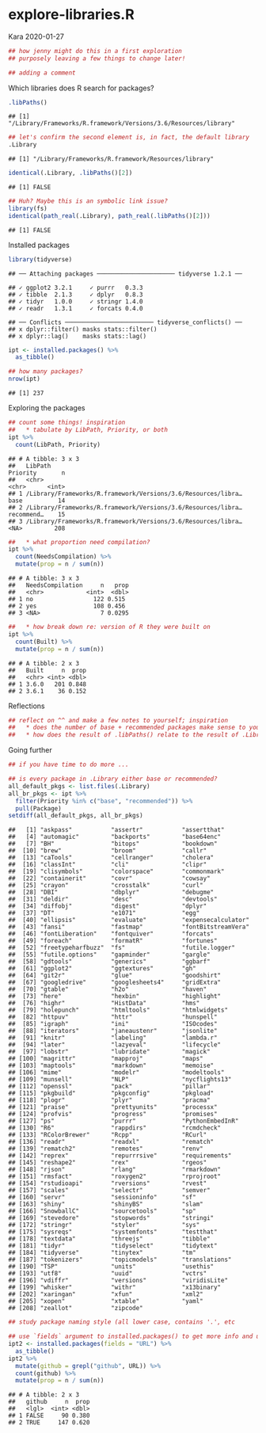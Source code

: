 explore-libraries.R
================
Kara
2020-01-27

``` r
## how jenny might do this in a first exploration
## purposely leaving a few things to change later!

## adding a comment
```

Which libraries does R search for packages?

``` r
.libPaths()
```

    ## [1] "/Library/Frameworks/R.framework/Versions/3.6/Resources/library"

``` r
## let's confirm the second element is, in fact, the default library
.Library
```

    ## [1] "/Library/Frameworks/R.framework/Resources/library"

``` r
identical(.Library, .libPaths()[2])
```

    ## [1] FALSE

``` r
## Huh? Maybe this is an symbolic link issue?
library(fs)
identical(path_real(.Library), path_real(.libPaths()[2]))
```

    ## [1] FALSE

Installed packages

``` r
library(tidyverse)
```

    ## ── Attaching packages ────────────────────── tidyverse 1.2.1 ──

    ## ✓ ggplot2 3.2.1     ✓ purrr   0.3.3
    ## ✓ tibble  2.1.3     ✓ dplyr   0.8.3
    ## ✓ tidyr   1.0.0     ✓ stringr 1.4.0
    ## ✓ readr   1.3.1     ✓ forcats 0.4.0

    ## ── Conflicts ───────────────────────── tidyverse_conflicts() ──
    ## x dplyr::filter() masks stats::filter()
    ## x dplyr::lag()    masks stats::lag()

``` r
ipt <- installed.packages() %>%
  as_tibble()

## how many packages?
nrow(ipt)
```

    ## [1] 237

Exploring the packages

``` r
## count some things! inspiration
##   * tabulate by LibPath, Priority, or both
ipt %>%
  count(LibPath, Priority)
```

    ## # A tibble: 3 x 3
    ##   LibPath                                                       Priority       n
    ##   <chr>                                                         <chr>      <int>
    ## 1 /Library/Frameworks/R.framework/Versions/3.6/Resources/libra… base          14
    ## 2 /Library/Frameworks/R.framework/Versions/3.6/Resources/libra… recommend…    15
    ## 3 /Library/Frameworks/R.framework/Versions/3.6/Resources/libra… <NA>         208

``` r
##   * what proportion need compilation?
ipt %>%
  count(NeedsCompilation) %>%
  mutate(prop = n / sum(n))
```

    ## # A tibble: 3 x 3
    ##   NeedsCompilation     n   prop
    ##   <chr>            <int>  <dbl>
    ## 1 no                 122 0.515 
    ## 2 yes                108 0.456 
    ## 3 <NA>                 7 0.0295

``` r
##   * how break down re: version of R they were built on
ipt %>%
  count(Built) %>%
  mutate(prop = n / sum(n))
```

    ## # A tibble: 2 x 3
    ##   Built     n  prop
    ##   <chr> <int> <dbl>
    ## 1 3.6.0   201 0.848
    ## 2 3.6.1    36 0.152

Reflections

``` r
## reflect on ^^ and make a few notes to yourself; inspiration
##   * does the number of base + recommended packages make sense to you?
##   * how does the result of .libPaths() relate to the result of .Library?
```

Going further

``` r
## if you have time to do more ...

## is every package in .Library either base or recommended?
all_default_pkgs <- list.files(.Library)
all_br_pkgs <- ipt %>%
  filter(Priority %in% c("base", "recommended")) %>%
  pull(Package)
setdiff(all_default_pkgs, all_br_pkgs)
```

    ##   [1] "askpass"           "assertr"           "assertthat"       
    ##   [4] "automagic"         "backports"         "base64enc"        
    ##   [7] "BH"                "bitops"            "bookdown"         
    ##  [10] "brew"              "broom"             "callr"            
    ##  [13] "caTools"           "cellranger"        "cholera"          
    ##  [16] "classInt"          "cli"               "clipr"            
    ##  [19] "clisymbols"        "colorspace"        "commonmark"       
    ##  [22] "containerit"       "covr"              "cowsay"           
    ##  [25] "crayon"            "crosstalk"         "curl"             
    ##  [28] "DBI"               "dbplyr"            "debugme"          
    ##  [31] "deldir"            "desc"              "devtools"         
    ##  [34] "diffobj"           "digest"            "dplyr"            
    ##  [37] "DT"                "e1071"             "egg"              
    ##  [40] "ellipsis"          "evaluate"          "expensecalculator"
    ##  [43] "fansi"             "fastmap"           "fontBitstreamVera"
    ##  [46] "fontLiberation"    "fontquiver"        "forcats"          
    ##  [49] "foreach"           "formatR"           "fortunes"         
    ##  [52] "freetypeharfbuzz"  "fs"                "futile.logger"    
    ##  [55] "futile.options"    "gapminder"         "gargle"           
    ##  [58] "gdtools"           "generics"          "ggbarf"           
    ##  [61] "ggplot2"           "ggtextures"        "gh"               
    ##  [64] "git2r"             "glue"              "goodshirt"        
    ##  [67] "googledrive"       "googlesheets4"     "gridExtra"        
    ##  [70] "gtable"            "h2o"               "haven"            
    ##  [73] "here"              "hexbin"            "highlight"        
    ##  [76] "highr"             "HistData"          "hms"              
    ##  [79] "holepunch"         "htmltools"         "htmlwidgets"      
    ##  [82] "httpuv"            "httr"              "hunspell"         
    ##  [85] "igraph"            "ini"               "ISOcodes"         
    ##  [88] "iterators"         "janeaustenr"       "jsonlite"         
    ##  [91] "knitr"             "labeling"          "lambda.r"         
    ##  [94] "later"             "lazyeval"          "lifecycle"        
    ##  [97] "lobstr"            "lubridate"         "magick"           
    ## [100] "magrittr"          "mapproj"           "maps"             
    ## [103] "maptools"          "markdown"          "memoise"          
    ## [106] "mime"              "modelr"            "modeltools"       
    ## [109] "munsell"           "NLP"               "nycflights13"     
    ## [112] "openssl"           "pack"              "pillar"           
    ## [115] "pkgbuild"          "pkgconfig"         "pkgload"          
    ## [118] "plogr"             "plyr"              "pracma"           
    ## [121] "praise"            "prettyunits"       "processx"         
    ## [124] "profvis"           "progress"          "promises"         
    ## [127] "ps"                "purrr"             "PythonEmbedInR"   
    ## [130] "R6"                "rappdirs"          "rcmdcheck"        
    ## [133] "RColorBrewer"      "Rcpp"              "RCurl"            
    ## [136] "readr"             "readxl"            "rematch"          
    ## [139] "rematch2"          "remotes"           "renv"             
    ## [142] "reprex"            "repurrrsive"       "requirements"     
    ## [145] "reshape2"          "rex"               "rgeos"            
    ## [148] "rjson"             "rlang"             "rmarkdown"        
    ## [151] "rmsfact"           "roxygen2"          "rprojroot"        
    ## [154] "rstudioapi"        "rversions"         "rvest"            
    ## [157] "scales"            "selectr"           "semver"           
    ## [160] "servr"             "sessioninfo"       "sf"               
    ## [163] "shiny"             "shinyBS"           "slam"             
    ## [166] "SnowballC"         "sourcetools"       "sp"               
    ## [169] "stevedore"         "stopwords"         "stringi"          
    ## [172] "stringr"           "styler"            "sys"              
    ## [175] "sysreqs"           "systemfonts"       "testthat"         
    ## [178] "textdata"          "threejs"           "tibble"           
    ## [181] "tidyr"             "tidyselect"        "tidytext"         
    ## [184] "tidyverse"         "tinytex"           "tm"               
    ## [187] "tokenizers"        "topicmodels"       "translations"     
    ## [190] "TSP"               "units"             "usethis"          
    ## [193] "utf8"              "uuid"              "vctrs"            
    ## [196] "vdiffr"            "versions"          "viridisLite"      
    ## [199] "whisker"           "withr"             "x13binary"        
    ## [202] "xaringan"          "xfun"              "xml2"             
    ## [205] "xopen"             "xtable"            "yaml"             
    ## [208] "zeallot"           "zipcode"

``` r
## study package naming style (all lower case, contains '.', etc

## use `fields` argument to installed.packages() to get more info and use it!
ipt2 <- installed.packages(fields = "URL") %>%
  as_tibble()
ipt2 %>%
  mutate(github = grepl("github", URL)) %>%
  count(github) %>%
  mutate(prop = n / sum(n))
```

    ## # A tibble: 2 x 3
    ##   github     n  prop
    ##   <lgl>  <int> <dbl>
    ## 1 FALSE     90 0.380
    ## 2 TRUE     147 0.620
